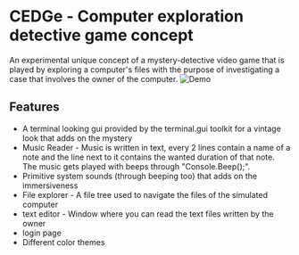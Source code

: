 # CEDGe - Computer exploration detective game concept
An experimental unique concept of a mystery-detective video game that is played by exploring a computer's files with the purpose of investigating a case that involves the owner of the computer. 
![Demo](https://github.com/Liminal-Ledge/Computer-exploration-game/Demo.gif)
## Features
* A terminal looking gui provided by the terminal.gui toolkit for a vintage look that adds on the mystery
* Music Reader - Music is written in text, every 2 lines contain a name of a note and the line next to it contains the wanted duration of that note. The music gets played with beeps through "Console.Beep();".
* Primitive system sounds (through beeping too) that adds on the immersiveness
* File explorer - A file tree used to navigate the files of the simulated computer
* text editor - Window where you can read the text files written by the owner
* login page 
* Different color themes
